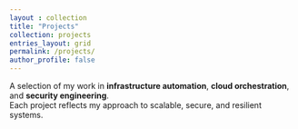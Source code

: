 ```yaml
---
layout : collection
title: "Projects"
collection: projects
entries_layout: grid
permalink: /projects/
author_profile: false
---
```



A selection of my work in **infrastructure automation**, **cloud orchestration**, and **security engineering**.  
Each project reflects my approach to scalable, secure, and resilient systems.


